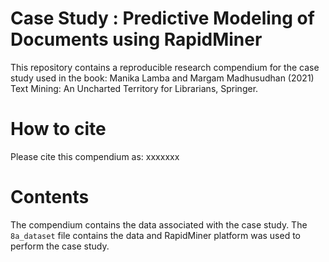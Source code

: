 # Case Study : Predictive Modeling of Documents using RapidMiner

This repository contains a reproducible research compendium for the case study used in the book:
Manika Lamba and Margam Madhusudhan (2021) Text Mining: An Uncharted Territory for Librarians, Springer.

# How to cite
Please cite this compendium as: xxxxxxx

# Contents
The compendium contains the data associated with the case study. The `8a_dataset` file contains the data and RapidMiner platform was used to perform the case study.
